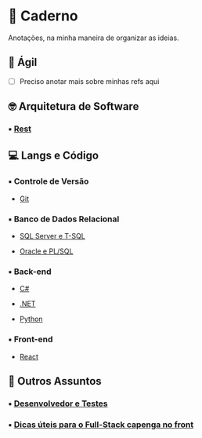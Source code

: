 # :notebook: Caderno

Anotações, na minha maneira de organizar as ideias.

## :athletic_shoe: Ágil

  - [ ] Preciso anotar mais sobre minhas refs aqui

## :nerd_face: Arquitetura de Software

### :black_small_square: [Rest](conceitos/arquitetura-software/rest/)

## :computer: Langs e Código

### :black_small_square: Controle de Versão

  * [Git](git/)

### :black_small_square: Banco de Dados Relacional

  * [SQL Server e T-SQL](sqlserver/)

  * [Oracle e PL/SQL](plsql/)

### :black_small_square: Back-end

  * [C#](csharp/)

  * [.NET](dotnet/)

  * [Python](python/)

### :black_small_square: Front-end

  * [React](react/)

## :thinking: Outros Assuntos

### :black_small_square: [Desenvolvedor e Testes](conceitos/desenvolvedor-teste/)

### :black_small_square: [Dicas úteis para o Full-Stack capenga no front](uteis/front-end/)

